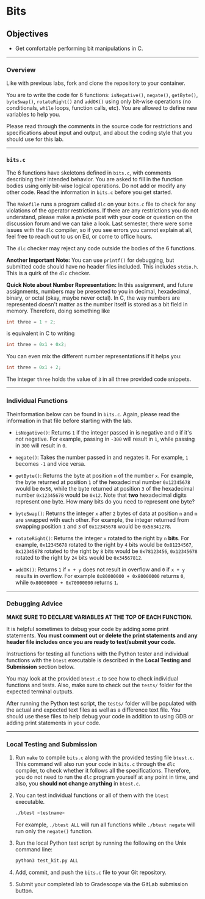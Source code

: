 # Bits

## Objectives

- Get comfortable performing bit manipulations in C.

---

### Overview

Like with previous labs, fork and clone the repository to your container.

You are to write the code for 6 functions: `isNegative()`, `negate()`,
`getByte()`, `byteSwap()`, `rotateRight()` and `addOK()` using only bit-wise
operations (no conditionals, `while` loops, function calls, etc). You are
allowed to define new variables to help you.

Please read through the comments in the source code for restrictions and
specifications about input and output, and about the coding style that you
should use for this lab.

---

### `bits.c`

The 6 functions have skeletons defined in
`bits.c`, with comments describing their intended behavior.
You are asked to fill in the function bodies using only
bit-wise logical operations.   Do not add or modify any other code.
Read the information in `bits.c`
before you get started.

The `Makefile` runs a program called `dlc` on your `bits.c` file to
check for any violations of the operator restrictions. If there are any
restrictions you do not understand, please make a *private* post with your code
or question on the discussion forum and we can take a look. Last semester, there
were some issues with the `dlc` compiler, so if you see errors you cannot
explain at all, feel free to reach out to us on Ed, or come to office hours.

The `dlc` checker may reject any code outside the bodies of the 6 functions.

**Another Important Note:**  You can use 
`printf()` for debugging, but submitted code should have no header files
included.    This includes `stdio.h`.
This is a quirk of the `dlc` checker.

**Quick Note about Number Representation:** In this assignment, and future
assignments, numbers may be presented to you in decimal, hexadecimal, binary,
or octal (okay, maybe never octal). In C, the way numbers are represented
doesn't matter as the number itself is stored as a bit field in memory.
Therefore, doing something like 

```c
int three = 1 + 2;
```

is equivalent in C to writing

```c
int three = 0x1 + 0x2;
```

You can even mix the different number representations if it helps you:

```c
int three = 0x1 + 2;
```

The integer `three` holds the value of `3` in all three provided code snippets.

---

### Individual Functions

Theinformation below can be found in `bits.c`. Again, please read the
information in that file before starting with the lab.

* `isNegative()`: Returns `1` if the integer passed in is negative and `0` if
  it's not negative. For example, passing in `-300` will result in `1`, while
  passing in `300` will result in `0`.

* `negate()`: Takes the number passed in and negates it. For example, `1`
  becomes `-1` and vice versa.

* `getByte()`: Returns the byte at position `n` of the number `x`. For example,
  the byte returned at position `1` of the hexadecimal number `0x12345678` would
  be `0x56`, while the byte returned at position `3` of the hexadecimal number
  `0x12345678` would be `0x12`. Note that **two** hexadecimal digits represent
  one byte. How many bits do you need to represent one byte?

* `byteSwap()`: Returns the integer `x` after `2` bytes of data at position `n`
  and `m` are swapped with each other. For example, the integer returned from
  swapping position `1` and `3` of `0x12345678` would be `0x56341278`.

* `rotateRight()`: Returns the integer `x` rotated to the right by `n` **bits**.
  For example, `0x12345678` rotated to the right by `4` bits would be
  `0x81234567`, `0x12345678` rotated to the right by `8` bits would be
  `0x78123456`, `0x12345678` rotated to the right by `24` bits would be
  `0x34567812`.

* `addOK()`: Returns `1` if `x + y` does not result in overflow and `0` if `x +
  y` results in overflow. For example `0x80000000 + 0x80000000` returns `0`,
  while `0x80000000 + 0x70000000` returns `1`.

---

### Debugging Advice

**MAKE SURE TO DECLARE VARIABLES AT THE TOP OF EACH FUNCTION.**

It is  helpful sometimes to debug your code by adding some print statements.
**You must comment out or delete the print
statements and any header file includes once you are ready to test/submit your code.**

Instructions for testing all functions with the Python tester and individual
functions with the `btest` executable is described in the **Local Testing and
Submission** section below.

You may look at the provided `btest.c` to see how to check individual functions
and tests. Also, make sure to check out the `tests/` folder for the expected
terminal outputs.

After running the Python test script, the `tests/` folder will be populated with
the actual and expected text files as well as a difference text file. You should
use these files to help debug your code in addition to using GDB or adding print
statements in your code.

---

### Local Testing and Submission

1. Run `make` to compile `bits.c` along with the provided testing file
   `btest.c`. This command will also run your code in `bits.c` through the `dlc`
   compiler, to check whether it follows all the specifications. Therefore, you
   do not need to run the `dlc` program yourself at any point in time, and also,
     you **should not change anything** in `btest.c`.

2. You can test individual functions or all of them with the `btest` executable.
   ```bash
   ./btest <testname>
   ```
   For example, `./btest ALL` will run all functions while `./btest negate` will
   run only the `negate()` function.

3. Run the local Python test script by running the following on the Unix command
   line:
    ```bash
    python3 test_kit.py ALL
    ```

4. Add, commit, and push the `bits.c` file to your Git repository.

5. Submit your completed lab to Gradescope via the GitLab submission button.
